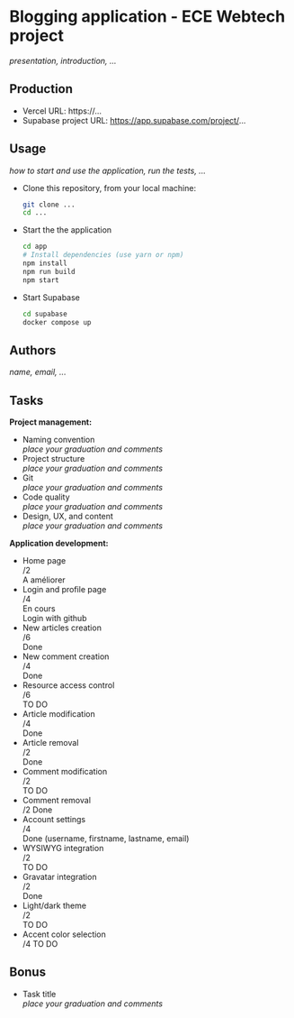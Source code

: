 # Blogging application - ECE Webtech project

*presentation, introduction, ...*

## Production

- Vercel URL: https://...
- Supabase project URL: https://app.supabase.com/project/...

## Usage

*how to start and use the application, run the tests, ...*

- Clone this repository, from your local machine:

  ```bash
  git clone ...
  cd ...
  ```

- Start the the application

  ```bash
  cd app
  # Install dependencies (use yarn or npm)
  npm install
  npm run build
  npm start
  ```

- Start Supabase

  ```bash
  cd supabase
  docker compose up
  ```

## Authors

*name, email, ...*

## Tasks
  
**Project management:**

- Naming convention  
  *place your graduation and comments*
- Project structure  
  *place your graduation and comments*
- Git  
  *place your graduation and comments*
- Code quality  
  *place your graduation and comments*
- Design, UX, and content  
  *place your graduation and comments*

**Application development:**

- Home page  
  /2  
  A améliorer
- Login and profile page  
  /4  
  En cours  
  Login with github
- New articles creation  
  /6  
  Done
- New comment creation  
  /4  
  Done
- Resource access control  
  /6  
  TO DO
- Article modification  
  /4  
  Done
- Article removal  
  /2  
  Done
- Comment modification  
  /2  
  TO DO
- Comment removal  
  /2
  Done
- Account settings  
  /4  
  Done (username, firstname, lastname, email)
- WYSIWYG integration  
  /2  
  TO DO
- Gravatar integration  
  /2  
  Done
- Light/dark theme  
  /2  
  TO DO
- Accent color selection  
  /4
  TO DO

## Bonus

- Task title  
  *place your graduation and comments*
